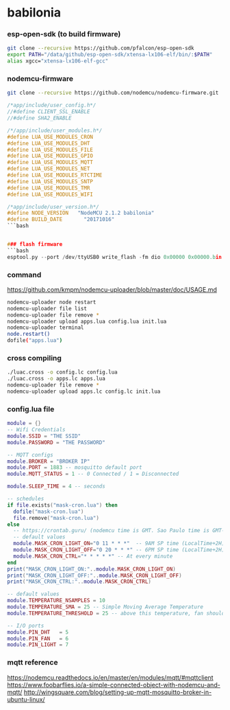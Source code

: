 # babilonia

### esp-open-sdk (to build firmware)
```bash
git clone --recursive https://github.com/pfalcon/esp-open-sdk
export PATH="/data/github/esp-open-sdk/xtensa-lx106-elf/bin/:$PATH"
alias xgcc="xtensa-lx106-elf-gcc"
```
### nodemcu-firmware

```bash
git clone --recursive https://github.com/nodemcu/nodemcu-firmware.git
```

```c
/*app/include/user_config.h*/
//#define CLIENT_SSL_ENABLE
//#define SHA2_ENABLE

/*/app/include/user_modules.h*/
#define LUA_USE_MODULES_CRON
#define LUA_USE_MODULES_DHT
#define LUA_USE_MODULES_FILE
#define LUA_USE_MODULES_GPIO
#define LUA_USE_MODULES_MQTT
#define LUA_USE_MODULES_NET
#define LUA_USE_MODULES_RTCTIME
#define LUA_USE_MODULES_SNTP
#define LUA_USE_MODULES_TMR
#define LUA_USE_MODULES_WIFI

/*app/include/user_version.h*/
#define NODE_VERSION   "NodeMCU 2.1.2 babilonia"
#define BUILD_DATE       "20171016"
```bash


### flash firmware
```bash
esptool.py --port /dev/ttyUSB0 write_flash -fm dio 0x00000 0x00000.bin 0x10000 0x10000.bin
```

### command
https://github.com/kmpm/nodemcu-uploader/blob/master/doc/USAGE.md
```bash
nodemcu-uploader node restart
nodemcu-uploader file list
nodemcu-uploader file remove *
nodemcu-uploader upload apps.lua config.lua init.lua
nodemcu-uploader terminal
node.restart()
dofile("apps.lua")
```
### cross compiling
```bash
./luac.cross -o config.lc config.lua
./luac.cross -o apps.lc apps.lua
nodemcu-uploader file remove *
nodemcu-uploader upload apps.lc config.lc init.lua
```

### config.lua file
```lua
module = {}
-- Wifi Credentials
module.SSID = "THE SSID"
module.PASSWORD = "THE PASSWORD"

-- MQTT configs
module.BROKER = "BROKER IP"
module.PORT = 1883 -- mosquitto default port
module.MQTT_STATUS = 1 -- 0 Connected / 1 = Disconnected

module.SLEEP_TIME = 4 -- seconds

-- schedules
if file.exists("mask-cron.lua") then
  dofile("mask-cron.lua")
  file.remove("mask-cron.lua")
else
  -- https://crontab.guru/ (nodemcu time is GMT. Sao Paulo time is GMT-2)
  -- default values
  module.MASK_CRON_LIGHT_ON="0 11 * * *"  -- 9AM SP time (LocalTime+2H)
  module.MASK_CRON_LIGHT_OFF="0 20 * * *" -- 6PM SP time (LocalTime+2H)
  module.MASK_CRON_CTRL="* * * * *" -- At every minute
end
print("MASK_CRON_LIGHT_ON:"..module.MASK_CRON_LIGHT_ON)
print("MASK_CRON_LIGHT_OFF:"..module.MASK_CRON_LIGHT_OFF)
print("MASK_CRON_CTRL:"..module.MASK_CRON_CTRL)

-- default values
module.TEMPERATURE_NSAMPLES = 10
module.TEMPERATURE_SMA = 25 -- Simple Moving Average Temperature
module.TEMPERATURE_THRESHOLD = 25 -- above this temperature, fan should be off

-- I/O ports
module.PIN_DHT   = 5
module.PIN_FAN   = 6
module.PIN_LIGHT = 7
```
### mqtt reference
https://nodemcu.readthedocs.io/en/master/en/modules/mqtt/#mqttclient
https://www.foobarflies.io/a-simple-connected-object-with-nodemcu-and-mqtt/
http://wingsquare.com/blog/setting-up-mqtt-mosquitto-broker-in-ubuntu-linux/
